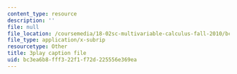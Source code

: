 ```yaml
---
content_type: resource
description: ''
file: null
file_location: /coursemedia/18-02sc-multivariable-calculus-fall-2010/bc3ea6b8fff322f1f72d225556e369ea_idNIKTaBEaI.srt
file_type: application/x-subrip
resourcetype: Other
title: 3play caption file
uid: bc3ea6b8-fff3-22f1-f72d-225556e369ea
---
```

